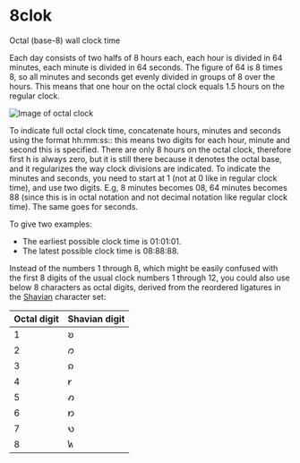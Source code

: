 # 8clok
Octal (base-8) wall clock time

Each day consists of two halfs of 8 hours each, each hour is divided in 64 minutes, each minute is divided in 64 seconds. The figure of 64 is 8 times 8, so all minutes and seconds get evenly divided in groups of 8 over the hours. This means that one hour on the octal clock equals 1.5 hours on the regular clock.

![Image of octal clock](https://cdn.shopify.com/s/files/1/0358/9733/products/Art_a5a2374d-adb5-476b-b071-5e80dc4d1842_grande.png?v=1487108992)

To indicate full octal clock time, concatenate hours, minutes and seconds using the format hh:mm:ss:: this means two digits for each hour, minute and second this is specified. There are only 8 hours on the octal clock, therefore first h is always zero, but it is still there because it denotes the octal base, and it regularizes the way clock divisions are indicated. To indicate the minutes and seconds, you need to start at 1 (not at 0 like in regular clock time), and use two digits. E.g, 8 minutes becomes 08, 64 minutes becomes 88 (since this is in octal notation and not decimal notation like regular clock time). The same goes for seconds.

To give two examples:
- The earliest possible clock time is 01:01:01.
- The latest possible clock time is 08:88:88.

Instead of the numbers 1 through 8, which might be easily confused with the first 8 digits of the usual clock numbers 1 through 12, you could also use below 8 characters as octal digits, derived from the reordered ligatures in the [Shavian](https://en.wikipedia.org/wiki/Shavian_alphabet#Letters) character set:

Octal digit | Shavian digit
------------ | -------------
1 | 𐑹
2 | 𐑼
3 | 𐑸
4 | 𐑾
5 | 𐑺
6 | 𐑽
7 | 𐑻
8 | 𐑿
